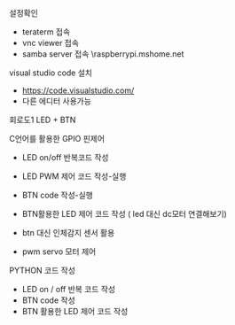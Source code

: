 설정확인
 - teraterm 접속
 - vnc viewer 접속
 - samba server 접속 \\raspberrypi.mshome.net

visual studio code 설치
 - https://code.visualstudio.com/
 - 다른 에디터 사용가능
 
회로도1
LED + BTN

C언어를 활용한 GPIO 핀제어
 - LED on/off 반복코드 작성
 - LED PWM 제어 코드 작성-실행
 - BTN code 작성-실행
 - BTN활용한 LED 제어 코드 작성 ( led 대신 dc모터 연결해보기)
 - btn 대신 인체감지 센서 활용
 
 - pwm servo 모터 제어
 
 

PYTHON 코드 작성
 - LED on / off 반복 코드 작성
 - BTN code 작성
 - BTN 활용한 LED 제어 코드 작성
 





 
